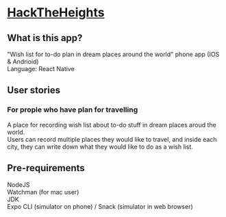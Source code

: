 # [HackTheHeights](http://hacktheheights.com/)   

## What is this app?    
"Wish list for to-do plan in dream places around the world" phone app (IOS & Andrioid)     
Language: React Native     

## User stories   
### For prople who have plan for travelling    
A place for recording wish list about to-do stuff in dream places aroud the world.    
Users can record multiple places they would like to travel, and inside each city, they can write down what they would like to do as a wish list.    

## Pre-requirements    
NodeJS     
Watchman (for mac user)    
JDK    
Expo CLI (simulator on phone) / Snack (simulator in web browser)   






